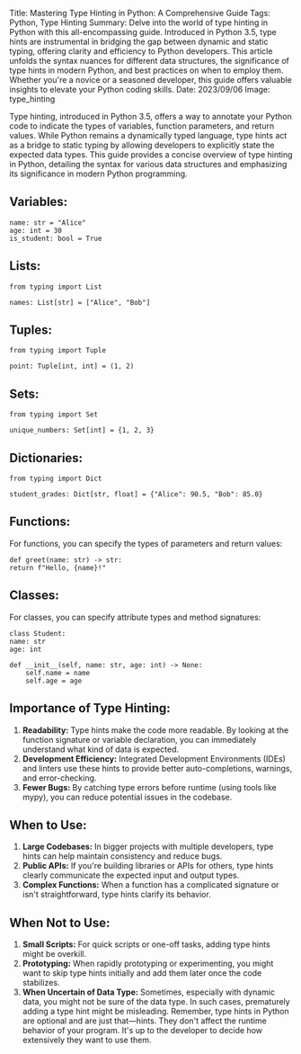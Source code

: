 Title: Mastering Type Hinting in Python: A Comprehensive Guide
Tags: Python, Type Hinting
Summary: Delve into the world of type hinting in Python with this all-encompassing guide. Introduced in Python 3.5, type hints are instrumental in bridging the gap between dynamic and static typing, offering clarity and efficiency to Python developers. This article unfolds the syntax nuances for different data structures, the significance of type hints in modern Python, and best practices on when to employ them. Whether you're a novice or a seasoned developer, this guide offers valuable insights to elevate your Python coding skills.
Date: 2023/09/06
Image: type_hinting

Type hinting, introduced in Python 3.5, offers a way to annotate your Python code to indicate the types of variables, function parameters, and return values. While Python remains a dynamically typed language, type hints act as a bridge to static typing by allowing developers to explicitly state the expected data types. This guide provides a concise overview of type hinting in Python, detailing the syntax for various data structures and emphasizing its significance in modern Python programming.

## Variables:

    name: str = "Alice"
    age: int = 30
    is_student: bool = True

## Lists:

    from typing import List

    names: List[str] = ["Alice", "Bob"]

## Tuples:

    from typing import Tuple

    point: Tuple[int, int] = (1, 2)

## Sets:

    from typing import Set

    unique_numbers: Set[int] = {1, 2, 3}

## Dictionaries:

    from typing import Dict

    student_grades: Dict[str, float] = {"Alice": 90.5, "Bob": 85.0}

## Functions:

For functions, you can specify the types of parameters and return values:

    def greet(name: str) -> str:
    return f"Hello, {name}!"

## Classes:

For classes, you can specify attribute types and method signatures:

    class Student:
    name: str
    age: int

    def __init__(self, name: str, age: int) -> None:
        self.name = name
        self.age = age

## Importance of Type Hinting:
1. **Readability:** Type hints make the code more readable. By looking at the function signature or variable declaration, you can immediately understand what kind of data is expected.
2. **Development Efficiency:** Integrated Development Environments (IDEs) and linters use these hints to provide better auto-completions, warnings, and error-checking.
3. **Fewer Bugs:** By catching type errors before runtime (using tools like mypy), you can reduce potential issues in the codebase.

## When to Use:
1. **Large Codebases:** In bigger projects with multiple developers, type hints can help maintain consistency and reduce bugs.
2. **Public APIs:** If you're building libraries or APIs for others, type hints clearly communicate the expected input and output types.
3. **Complex Functions:** When a function has a complicated signature or isn't straightforward, type hints clarify its behavior.

## When Not to Use:
1. **Small Scripts:** For quick scripts or one-off tasks, adding type hints might be overkill.
2. **Prototyping:** When rapidly prototyping or experimenting, you might want to skip type hints initially and add them later once the code stabilizes.
2. **When Uncertain of Data Type:** Sometimes, especially with dynamic data, you might not be sure of the data type. In such cases, prematurely adding a type hint might be misleading.
Remember, type hints in Python are optional and are just that—hints. They don't affect the runtime behavior of your program. It's up to the developer to decide how extensively they want to use them.


